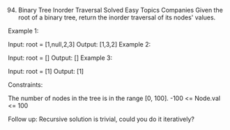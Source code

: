 94. Binary Tree Inorder Traversal
    Solved
    Easy
    Topics
    Companies
    Given the root of a binary tree, return the inorder traversal of its nodes' values.



Example 1:


Input: root = [1,null,2,3]
Output: [1,3,2]
Example 2:

Input: root = []
Output: []
Example 3:

Input: root = [1]
Output: [1]


Constraints:

The number of nodes in the tree is in the range [0, 100].
-100 <= Node.val <= 100


Follow up: Recursive solution is trivial, could you do it iteratively?